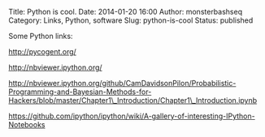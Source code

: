 Title: Python is cool.
Date: 2014-01-20 16:00
Author: monsterbashseq
Category: Links, Python, software
Slug: python-is-cool
Status: published

Some Python links:

http://pycogent.org/

http://nbviewer.ipython.org/

http://nbviewer.ipython.org/github/CamDavidsonPilon/Probabilistic-Programming-and-Bayesian-Methods-for-Hackers/blob/master/Chapter1\_Introduction/Chapter1\_Introduction.ipynb

https://github.com/ipython/ipython/wiki/A-gallery-of-interesting-IPython-Notebooks
